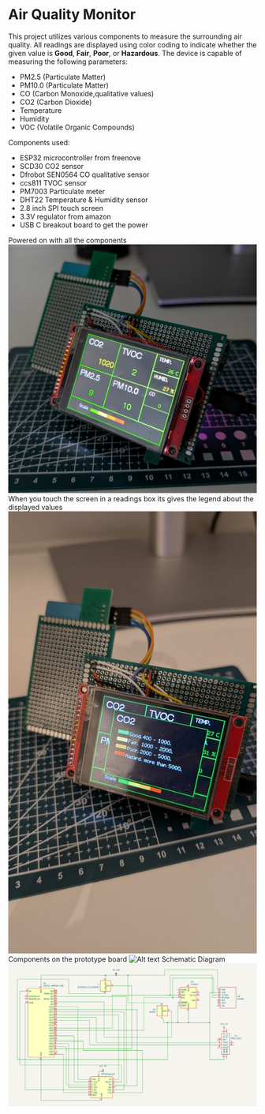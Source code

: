# Air Quality Monitor
This project utilizes various components to measure the surrounding air quality. All readings are displayed using color coding to indicate whether the given value is **Good**, **Fair**, **Poor**, or **Hazardous**. 
The device is capable of measuring the following parameters:

- PM2.5 (Particulate Matter)
- PM10.0 (Particulate Matter)
- CO (Carbon Monoxide,qualitative values)
- CO2 (Carbon Dioxide)
- Temperature 
- Humidity
- VOC (Volatile Organic Compounds)

Components used:
- ESP32 microcontroller from freenove
- SCD30 CO2 sensor
- Dfrobot SEN0564 CO qualitative sensor
- ccs811 TVOC sensor
- PM7003 Particulate meter
- DHT22 Temperature & Humidity sensor
- 2.8 inch SPI touch screen
- 3.3V regulator from  amazon
- USB C breakout board to get the power

Powered on with all the components
![Alt text](images/1.jpg)
When you touch the screen in a readings box its gives the legend about the displayed values
![Alt text](images/2.jpg)
Components on the prototype board
![Alt text](images/3.jpg)
Schematic Diagram
![Alt text](images/schematic.png)
